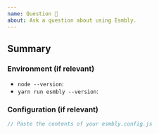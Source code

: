 ```yaml
---
name: Question 🤔
about: Ask a question about using Esmbly.
---
```


## Summary

<!-- Describe your question here -->

### Environment (if relevant)
- `node --version`: 
- `yarn run esmbly --version`: 

### Configuration (if relevant)
```js
// Paste the contents of your esmbly.config.js


```